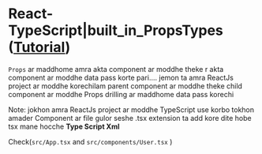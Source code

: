 # React-TypeScript|built_in_PropsTypes ([Tutorial](https://www.youtube.com/watch?v=-LRg9gC2ZB0&list=PLgH5QX0i9K3rGtitufynBKMy5gAFpa1y8&index=91))


```Props``` ar maddhome amra akta component ar moddhe theke r akta component ar moddhe data pass korte pari.... jemon ta amra ReactJs project ar moddhe korechilam parent component ar moddhe theke child component ar moddhe Props drilling ar maddhome data pass korechi

Note: jokhon amra ReactJs project ar moddhe TypeScript use korbo tokhon amader Component ar file gulor seshe .tsx extension ta add kore dite hobe tsx mane hocche **Type Script Xml** 

Check(```src/App.tsx``` and ```src/components/User.tsx``` )


